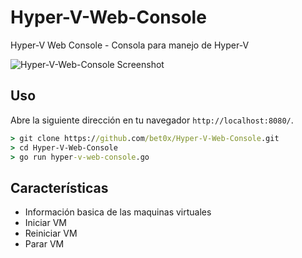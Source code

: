 # Hyper-V-Web-Console
Hyper-V Web Console - Consola para manejo de Hyper-V

![Hyper-V-Web-Console Screenshot](https://raw.githubusercontent.com/bet0x/Hyper-V-Web-Console/master/example.png)

## Uso
Abre la siguiente dirección en tu navegador `http://localhost:8080/`.
``` cmd
> git clone https://github.com/bet0x/Hyper-V-Web-Console.git
> cd Hyper-V-Web-Console
> go run hyper-v-web-console.go
```

## Características
* Información basica de las maquinas virtuales
* Iniciar VM
* Reiniciar VM
* Parar VM
